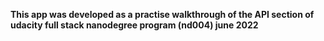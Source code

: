 **This app was developed as a practise walkthrough of the API section of udacity full stack nanodegree  program (nd004) june 2022**